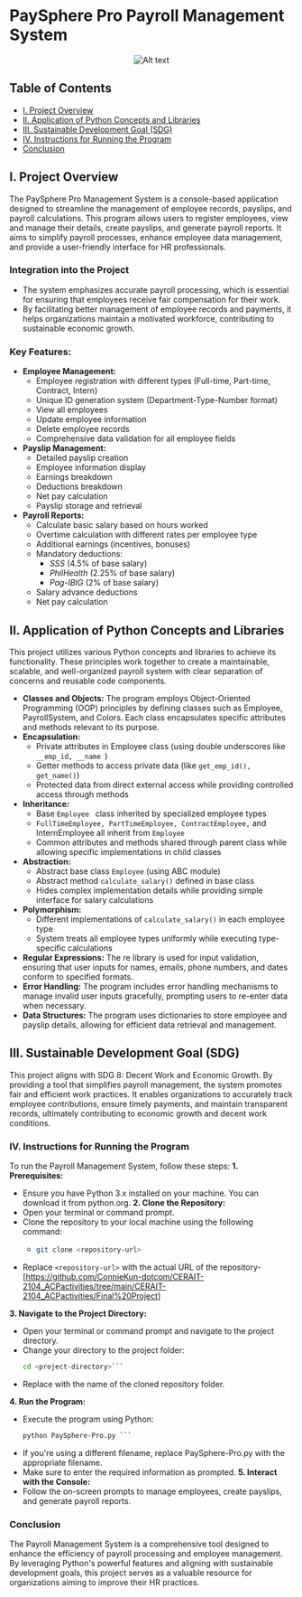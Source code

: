 # PaySphere Pro Payroll Management System
<div align="center">
    <img src="https://github.com/user-attachments/assets/6ea9b47b-ce01-4335-ac68-0ab23c9262cc" alt="Alt text" />
</div>




## Table of Contents
* [I. Project Overview](#i-project-overview)
* [II. Application of Python Concepts and Libraries](#ii-application-of-python-concepts-and-libraries)
* [III. Sustainable Development Goal (SDG)](#iii-sustainable-development-goal-(sdg))
* [IV. Instructions for Running the Program](#iv-instructions-for-running-the-program)
* [Conclusion](#conclusion)
  

## I. Project Overview
The PaySphere Pro Management System is a console-based application designed to streamline the management
of employee records, payslips, and payroll calculations. This program allows users to register employees,
view and manage their details, create payslips, and generate payroll reports. It aims to simplify payroll
processes, enhance employee data management, and provide a user-friendly interface for HR professionals.

### Integration into the Project
* The system emphasizes accurate payroll processing, which is essential for ensuring that employees 
receive fair compensation for their work.
* By facilitating better management of employee records and payments, it helps organizations maintain
a motivated workforce, contributing to sustainable economic growth.

### Key Features:

* **Employee Management:** 
  * Employee registration with different types (Full-time, Part-time, Contract, Intern)
  * Unique ID generation system (Department-Type-Number format)
  * View all employees
  * Update employee information
  * Delete employee records
  * Comprehensive data validation for all employee fields
* **Payslip Management:** 
  * Detailed payslip creation
  * Employee information display
  * Earnings breakdown
  * Deductions breakdown
  * Net pay calculation
  * Payslip storage and retrieval
* **Payroll Reports:**
  * Calculate basic salary based on hours worked
  * Overtime calculation with different rates per employee type
  * Additional earnings (incentives, bonuses)
  * Mandatory deductions:
    * *SSS* (4.5% of base salary)
    * *PhilHealth* (2.25% of base salary)
    * *Pag-IBIG* (2% of base salary)
  * Salary advance deductions
  * Net pay calculation

## II. Application of Python Concepts and Libraries
This project utilizes various Python concepts and libraries to achieve its functionality. These principles work together to create a maintainable, scalable, and well-organized payroll system with clear separation of concerns and reusable code components.

* **Classes and Objects:** The program employs Object-Oriented Programming (OOP) principles by defining 
  classes such as Employee, PayrollSystem, and Colors. Each class encapsulates specific attributes and
  methods relevant to its purpose.
* **Encapsulation:**
  * Private attributes in Employee class (using double underscores like
    ```__emp_id, __name ```)
  * Getter methods to access private data (like
   ```get_emp_id(), get_name()```)
  * Protected data from direct external access while providing controlled access through methods
* **Inheritance:**
  * Base
    ```Employee ``` class inherited by specialized employee types
  * ```FullTimeEmployee, PartTimeEmployee, ContractEmployee,``` and InternEmployee all inherit from ```Employee```
  * Common attributes and methods shared through parent class while allowing specific implementations in child classes
* **Abstraction:**
  * Abstract base class ```Employee``` (using ABC module)
  * Abstract method ```calculate_salary()``` defined in base class
  * Hides complex implementation details while providing simple interface for salary calculations
* **Polymorphism:**
  * Different implementations of ```calculate_salary()``` in each employee type
  * System treats all employee types uniformly while executing type-specific calculations
* **Regular Expressions:** The re library is used for input validation, ensuring that user inputs for names, 
  emails, phone numbers, and dates conform to specified formats.
* **Error Handling:** The program includes error handling mechanisms to manage invalid user inputs gracefully,
  prompting users to re-enter data when necessary.
* **Data Structures:** The program uses dictionaries to store employee and payslip details, allowing for
  efficient data retrieval and management.

## III. Sustainable Development Goal (SDG)
  This project aligns with SDG 8: Decent Work and Economic Growth. By providing a tool that simplifies 
  payroll management, the system promotes fair and efficient work practices. It enables organizations 
  to accurately track employee contributions, ensure timely payments, and maintain transparent records,
  ultimately contributing to economic growth and decent work conditions.

### IV. Instructions for Running the Program
To run the Payroll Management System, follow these steps:
**1. Prerequisites:**
   * Ensure you have Python 3.x installed on your machine. You can download it from python.org.
**2. Clone the Repository:**
   * Open your terminal or command prompt.
   * Clone the repository to your local machine using the following command:
     * ```bash
       git clone <repository-url>
       ```
   * Replace ```<repository-url>``` with the actual URL of the repository-[https://github.com/ConnieKun-dotcom/CERAIT-2104_ACPactivities/tree/main/CERAIT-2104_ACPactivities/Final%20Project]
       
**3. Navigate to the Project Directory:**
   * Open your terminal or command prompt and navigate to the project directory.
   * Change your directory to the project folder:
     ```bash
     cd <project-directory>```
   * Replace <project-directory> with the name of the cloned repository folder.
    
**4. Run the Program:**
   * Execute the program using Python:
     ```bash
     python PaySphere-Pro.py ```
   * If you're using a different filename, replace PaySphere-Pro.py with the appropriate filename.
   * Make sure to enter the required information as prompted.
**5. Interact with the Console:**
   * Follow the on-screen prompts to manage employees, create payslips, and generate payroll reports.

### Conclusion
The Payroll Management System is a comprehensive tool designed to enhance the efficiency of payroll 
processing and employee management. By leveraging Python's powerful features and aligning with sustainable
development goals, this project serves as a valuable resource for organizations aiming to improve their
HR practices.









